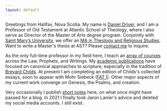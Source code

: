 ```yaml
---
layout: default
---
```


<div class="lead pretty-links">

Greetings from Halifax, Nova Scotia. My name is [Daniel Driver](about/), and I am a Professor of Old Testament at Atlantic School of Theology, where I also serve as Director of the Master of Arts degree program. Conjointly with [Saint Mary’s University](https://www.smu.ca/academics/m-a-theology.html), we offer an [MA in Theology and Religious Studies](https://www.astheology.ns.ca/future/graduate/ma-theology-religious-studies.html). Want to write a Master's thesis at AST? Please [contact me](about/#contact) to inquire.

As the only full-time professor in my field here, I teach an [array of courses](courses/) across the Law, Prophets, and Writings.
My [academic publications](work/) have focused on canonical approaches to scripture, especially in the tradition of [Brevard Childs](bsc/). At present I am completing an edition of Childs's collected essays, soon to appear with Mohr Siebeck ([FAT I](https://www.mohrsiebeck.com/en/monograph-series/forschungen-zum-alten-testament-fat)).
Other major aspects of my current work converge on Genesis, the Psalms, and creation.

Very occasionally I publish [short notes](notes/) here, on what once might have passed for a blog. In 2021 I finally took Jaron Lanier's advice and deleted my social media accounts. I still exist.

</div>
